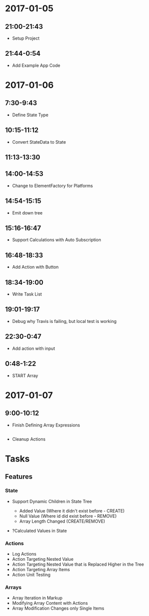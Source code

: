 # 2017-01-05

## 21:00-21:43

- Setup Project

## 21:44-0:54

- Add Example App Code

# 2017-01-06

## 7:30-9:43

- Define State Type

## 10:15-11:12

- Convert StateData to State 

## 11:13-13:30
## 14:00-14:53

- Change to ElementFactory for Platforms

## 14:54-15:15

- Emit down tree

## 15:16-16:47

- Support Calculations with Auto Subscription

## 16:48-18:33

- Add Action with Button

## 18:34-19:00

- Write Task List

## 19:01-19:17

- Debug why Travis is failing, but local test is working

## 22:30-0:47

- Add action with input

## 0:48-1:22

- START Array

# 2017-01-07

## 9:00-10:12

- Finish Defining Array Expressions

##

- Cleanup Actions

# Tasks


## Features


### State

- Support Dynamic Children in State Tree
	- Added Value (Where it didn't exist before - CREATE)
	- Null Value (Where id did exist before - REMOVE)
	- Array Length Changed (CREATE/REMOVE)

- ?Calculated Values in State


### Actions

- Log Actions
- Action Targeting Nested Value
- Action Targeting Nested Value that is Replaced Higher in the Tree
- Action Targeting Array Items
- Action Unit Testing

### Arrays 

- Array Iteration in Markup
- Modifying Array Content with Actions
- Array Modification Changes only Single Items
